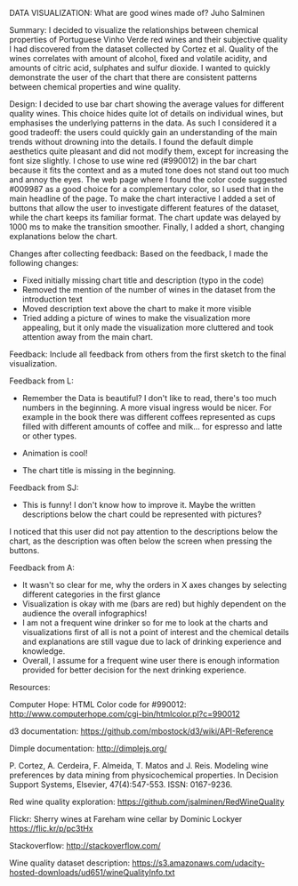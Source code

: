DATA VISUALIZATION:
What are good wines made of?
Juho Salminen

Summary:
I decided to visualize the relationships between chemical properties of Portuguese Vinho Verde red wines and their subjective quality I had discovered from the dataset collected by Cortez et al. Quality of the wines correlates with amount of alcohol, fixed and volatile acidity, and amounts of citric acid, sulphates and sulfur dioxide. I wanted to quickly demonstrate the user of the chart that there are consistent patterns between chemical properties and wine quality.

Design:
I decided to use bar chart showing the average values for different quality wines. This choice hides quite lot of details on individual wines, but emphasises the underlying patterns in the data. As such I considered it a good tradeoff: the users could quickly gain an understanding of the main trends without drowning into the details. I found the default dimple aesthetics quite pleasant and did not modify them, except for increasing the font size slightly. I chose to use wine red (#990012) in the bar chart because it fits the context and as a muted tone does not stand out too much and annoy the eyes. The web page where I found the color code suggested #009987 as a good choice for a complementary color, so I used that in the main headline of the page. To make the chart interactive I added a set of buttons that allow the user to investigate different features of the dataset, while the chart keeps its familiar format. The chart update was delayed by 1000 ms to make the transition smoother. Finally, I added a short, changing explanations below the chart.

Changes after collecting feedback:
Based on the feedback, I made the following changes:
- Fixed initially missing chart title and description (typo in the code)
- Removed the mention of the number of wines in the dataset from the introduction text
- Moved description text above the chart to make it more visible
- Tried adding a picture of wines to make the visualization more appealing, but it only made the visualization more cluttered and took attention away from the main chart.

Feedback:
Include all feedback from others from the first sketch to the final visualization.

Feedback from L:
- Remember the Data is beautiful? I don't like to read, there's too much numbers in the beginning. A more visual ingress would be nicer. For example in the book there was different coffees represented as cups filled with different amounts of coffee and milk... for espresso and latte or other types.

- Animation is cool!

- The chart title is missing in the beginning.

Feedback from SJ:
- This is funny! I don't know how to improve it. Maybe the written descriptions below the chart could be represented with pictures?

I noticed that this user did not pay attention to the descriptions below the chart, as the description was often below the screen when pressing the buttons.

Feedback from A:
- It wasn't so clear for me, why the orders in X axes changes by selecting different categories in the first glance
- Visualization is okay with me (bars are red) but highly dependent on the audience the overall infographics!
- I am not a frequent wine drinker so for me to look at the charts and visualizations first of all is not a point of interest and the chemical details and explanations are still vague due to lack of drinking experience and knowledge.
- Overall, I assume for a frequent wine user there is enough information provided for better decision for the next drinking experience.

Resources:

Computer Hope: HTML Color code for #990012:
http://www.computerhope.com/cgi-bin/htmlcolor.pl?c=990012

d3 documentation:
https://github.com/mbostock/d3/wiki/API-Reference

Dimple documentation:
http://dimplejs.org/

P. Cortez, A. Cerdeira, F. Almeida, T. Matos and J. Reis.
Modeling wine preferences by data mining from physicochemical properties.
In Decision Support Systems, Elsevier, 47(4):547-553. ISSN: 0167-9236.

Red wine quality exploration:
https://github.com/jsalminen/RedWineQuality

Flickr: Sherry wines at Fareham wine cellar by Dominic Lockyer
https://flic.kr/p/pc3tHx

Stackoverflow:
http://stackoverflow.com/

Wine quality dataset description:
https://s3.amazonaws.com/udacity-hosted-downloads/ud651/wineQualityInfo.txt





